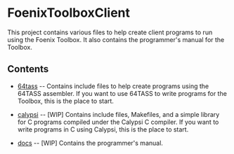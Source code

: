 # FoenixToolboxClient

This project contains various files to help create client programs to run using the Foenix Toolbox. It also contains the programmer's manual for the Toolbox.

## Contents

* [64tass](64tass) -- Contains include files to help create programs using the 64TASS assembler. If you want to use 64TASS to write programs for the Toolbox, this is the place to start.

* [calypsi](calypsi) -- [WIP] Contains include files, Makefiles, and a simple library for C programs compiled under the Calypsi C compiler. If you want to write programs in C using Calypsi, this is the place to start.

* [docs](docs) -- [WIP] Contains the programmer's manual.
